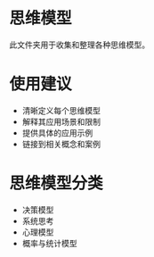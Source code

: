 # 思维模型
此文件夹用于收集和整理各种思维模型。

# 使用建议
- 清晰定义每个思维模型
- 解释其应用场景和限制
- 提供具体的应用示例
- 链接到相关概念和案例

# 思维模型分类
- 决策模型
- 系统思考
- 心理模型
- 概率与统计模型